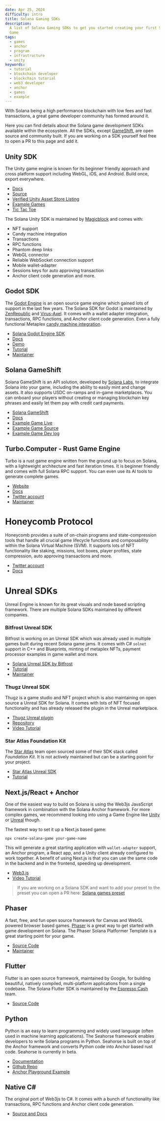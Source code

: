 ```yaml
---
date: Apr 25, 2024
difficulty: intro
title: Solana Gaming SDKs
description:
  A list of Solana Gaming SDKs to get you started creating your first Solana
  Game
tags:
  - games
  - anchor
  - program
  - infrastructure
  - unity
keywords:
  - tutorial
  - blockchain developer
  - blockchain tutorial
  - web3 developer
  - anchor
  - games
  - example
---
```


With Solana being a high performance blockchain with low fees and fast
transactions, a great game developer community has formed around it.

Here you can find details about the Solana game development SDKs available
within the ecosystem. All the SDKs, except [GameShift](#solana-game-shift), are
open source and community built. If you are working on a SDK yourself feel free
to open a PR to this page and add it.

## Unity SDK

The Unity game engine is known for its beginner friendly approach and cross
platform support including WebGL, iOS, and Android. Build once, export
everywhere.

- [Docs](https://docs.magicblock.gg/introduction)
- [Source](https://github.com/magicblock-labs/Solana.Unity-SDK)
- [Verified Unity Asset Store Listing](https://assetstore.unity.com/packages/decentralization/infrastructure/solana-sdk-for-unity-246931)
- [Example Games](https://github.com/solana-developers/solana-game-examples)
- [Tic Tac Toe](https://blog.magicblock.gg/bolt-tic-tac-toe/)

The Solana Unity SDK is maintained by [Magicblock](https://www.magicblock.gg/)
and comes with:

- NFT support
- Candy machine integration
- Transactions
- RPC functions
- Phantom deep links
- WebGL connector
- Reliable WebSocket connection support
- Mobile wallet-adapter
- Sessions keys for auto approving transaction
- Anchor client code generation and more.

## Godot SDK

The [Godot Engine](https://godotengine.org/) is an open source game engine which
gained lots of support in the last few years. The Solana SDK for Godot is
maintained by [ZenRepublic](https://twitter.com/ZenRepublicNDM) and
[Virus-Axel](https://twitter.com/AxelBenjam). It comes with a wallet adapter
integration, transactions, RPC functions, and Anchor client code generation.
Even a fully functional Metaplex
[candy machine integration](https://zenwiki.gitbook.io/solana-godot-sdk-docs/guides/setup-candy-machine).

- [Solana Godot Engine SDK](https://github.com/Virus-Axel/godot-solana-sdk)
- [Docs](https://zenwiki.gitbook.io/solana-godot-sdk-docs)
- [Demo](https://github.com/ZenRepublic/GodotSolanaSDKDemoPackage)
- [Tutorial](https://www.youtube.com/watch?v=tszFPInYmXQ)
- [Maintainer](https://twitter.com/ZenRepublicNDM)

## Solana GameShift

Solana GameShift is an API solution, developed by
[Solana Labs](https://solanalabs.com), to integrate Solana into your game,
including the ability to easily mint and change assets. It also supports USDC
on-ramps and in-game marketplaces. You can onboard your players without creating
or managing blockchain key phrases and easily let them pay with credit card
payments.

- [Solana GameShift](https://gameshift.solanalabs.com/)
- [Docs](https://docs.gameshift.dev/)
- [Example Game Live](https://solplay.de/cubeshift)
- [Example Game Source](https://github.com/solana-developers/cube_shift)
- [Example Game Dev log](https://www.youtube.com/watch?v=hTCPXVn14TY)

## Turbo.Computer - Rust Game Engine

Turbo is a rust game engine written from the ground up to focus on Solana, with
a lightweight architecture and fast iteration times. It is beginner friendly and
comes with full Solana RPC support. You can even use its AI tools to generate
complete games.

- [Website](https://turbo.computer/)
- [Docs](https://turbo.computer/docs/intro)
- [Twitter account](https://twitter.com/makegamesfast)
- [Maintainer](https://twitter.com/jozanza)

# Honeycomb Protocol

Honeycomb provides a suite of on-chain programs and state-compression tools that
handle all crucial game lifecycle functions and composability within the Solana
Virtual Machine (SVM). It supports lots of NFT functionality like staking,
missions, loot boxes, player profiles, state compression, auto approving
transactions and more.

- [Twitter account](https://twitter.com/honeycomb_prtcl)
- [Docs](https://docs.honeycombprotocol.com/)

# Unreal SDKs

Unreal Engine is known for its great visuals and node based scripting framework.
There are multiple Solana SDKs maintained by different companies.

### Bitfrost Unreal SDK

Bitfrost is working on an Unreal SDK which was already used in multiple games
built during recent Solana game jams. It comes with C# `solnet` support in C++
and Blueprints, minting of metaplex NFTs, payment processor examples in game
wallet and more.

- [Solana Unreal SDK by Bitfrost](https://github.com/Bifrost-Technologies/Solana-Unreal-SDK)
- [Tutorial](https://www.youtube.com/watch?v=S8fm8mFeUkk)
- [Maintainer](https://twitter.com/BifrostTitan)

### Thugz Unreal SDK

Thugz is a game studio and NFT project which is also maintaining on open source
a Unreal SDK for Solana. It comes with lots of NFT focused functionality and has
already released the plugin in the Unreal marketplace.

- [Thugz Unreal plugin](https://www.unrealengine.com/marketplace/en-US/product/thugz-blockchain-plugin)
- [Repository](https://github.com/ThugzLabs/Thugz-BC-Plugin-Packaged-for-UE5.0)
- [Video Tutorial](https://www.youtube.com/watch?v=dS7sTZd_E9U&ab_channel=ThugzNFT)

### Star Atlas Foundation Kit

The [Star Atlas](https://staratlas.com/) team open sourced some of their SDK
stack called _Foundation Kit_. It is not actively maintained but can be a
starting point for your project.

- [Star Atlas Unreal SDK](https://github.com/staratlasmeta/FoundationKit)
- [Tutorial](https://www.youtube.com/watch?v=S8fm8mFeUkk)

## Next.js/React + Anchor

One of the easiest way to build on Solana is using the Web3js JavaScript
framework in combination with the Solana Anchor framework. For more complex
games, we recommend looking into using a Game Engine like [Unity](#unity-sdk) or
[Unreal](#unreal-sdks) though.

The fastest way to set it up a Next.js based game:

```shell
npx create-solana-game your-game-name
```

This will generate a great starting application with `wallet-adapter` support,
an Anchor program, a React app, and a Unity client already configured to work
together. A benefit of using Next.js is that you can use the same code in the
backend and in the frontend, speeding up development.

- [Web3.js](/docs/clients/javascript.md)
- [Video Tutorial](https://www.youtube.com/watch?v=fnhivg_pemI&t=1s&ab_channel=Solana)

> If you are working on a Solana SDK and want to add your preset to the preset
> you can open a PR here:
> [Solana games preset](https://github.com/solana-developers/solana-game-preset)

## Phaser

A fast, free, and fun open source framework for Canvas and WebGL powered browser
based games. [Phaser](https://phaser.io/) is a great way to get started with
game development on Solana. The Phaser Solana Platformer Template is a great
starting point for your game.

- [Source Code](https://github.com/Bread-Heads-NFT/phaser-solana-platformer-template)
- [Maintainer](https://twitter.com/blockiosaurus)

## Flutter

Flutter is an open source framework, maintained by Google, for building
beautiful, natively compiled, multi-platform applications from a single
codebase. The Solana Flutter SDK is maintained by the
[Espresso Cash](https://www.espressocash.com/) team.

- [Source Code](https://github.com/espresso-cash/espresso-cash-public)

## Python

Python is an easy to learn programming and widely used language (often used in
machine learning applications). The Seahorse framework enables developers to
write Solana programs in Python. Seahorse is built on top of the Anchor
framework and converts Python code into Anchor based rust code. Seahorse is
currently in beta.

- [Documentation](https://www.seahorse.dev/)
- [Github Repo](https://github.com/solana-developers/seahorse)
- [Anchor Playground Example](https://beta.solpg.io/tutorials/hello-seahorse)

## Native C#

The original port of Web3js to C#. It comes with a bunch of functionality like
transactions, RPC functions and Anchor client code generation.

- [Source and Docs](https://github.com/bmresearch/Solnet/blob/master/docs/articles/getting_started.md)
